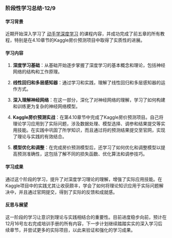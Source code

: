 ### 阶段性学习总结-12/9

#### 学习背景
近期开始深入学习了 [动手学深度学习](https://zh-v2.d2l.ai/index.html) 的课程内容，并成功完成了前五章的所有教程，特别是在4.10章节的Kaggle房价预测项目中取得了实质性的进展。

#### 学习内容
1. **深度学习基础**：从基础开始逐步掌握了深度学习的基本概念和理论，包括神经网络的结构和工作原理。

2. **线性回归和多层感知器**：通过学习和实践，理解了线性回归和多层感知器的运作方式。

3. **深入理解神经网络**：在这一部分，深化了对神经网络的理解，学习了如何构建和训练更为复杂的神经网络模型。

4. **Kaggle房价预测实战**：在第4.10章节中完成了Kaggle房价预测项目。自己将理论学习应用到了实际问题，涉及数据处理、模型选择、调参和结果提交等实用技能。在实践中巩固了所学知识，而且通过将的预测结果提交至官网，实现了理论与实践的有效结合。

5. **模型优化和调整**：在完成房价预测模型后，还学习了如何优化和调整模型以提高预测准确性，这包括了解不同的损失函数、优化算法和调参技巧。

#### 学习成果
通过这个阶段的学习，提升了对深度学习理论的理解，增强了实际应用技能。在Kaggle项目中的实践尤其让收获颇丰，学会了如何将理论知识应用于实际问题解决中，并且通过官网提交，得到了实际的反馈和成就感。

#### 反思与展望
这一阶段的学习让意识到理论与实践相结合的重要性。目前进度稳步向前，预计在12月16号左右完成培训手册的所有内容，下一步计划继续踏踏实实的深入学习后续章节，并尝试更多的实际项目，以此来验证和强化的学习成果。